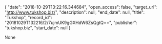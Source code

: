 {
  "date": "2018-10-29T13:22:16.344684", 
  "open_access": false, 
  "target_url": "http://www.tukshop.biz/", 
  "description": null, 
  "end_date": null, 
  "title": "Tukshop", 
  "record_id": "20181029T132216/2/7ujmUK9gGXHdW6ZsQgtQ==", 
  "publisher": "tukshop.biz", 
  "start_date": null
}

None